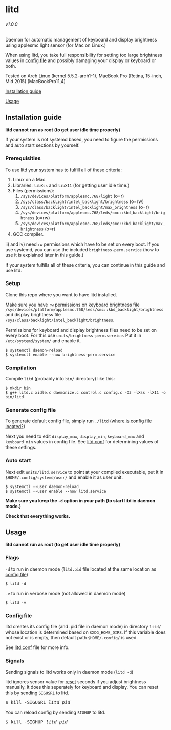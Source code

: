 # litd
###### v1.0.0

Daemon for automatic management of keyboard and display brightness using applesmc light sensor (for Mac on Linux.)

When using litd, you take full responsibility for setting too large brightness values in [config file](https://github.com/Hipuranyhou/litd/blob/master/litd.conf) and possibly damaging your display or keyboard or both.

Tested on Arch Linux (kernel 5.5.2-arch1-1), MacBook Pro (Retina, 15-inch, Mid 2015) (MacBookPro11,4)

[Installation guide](#installation-guide)

[Usage](#usage)

## Installation guide
**litd cannot run as root (to get user idle time properly)**

If your system is not systemd based, you need to figure the permissions and auto start sections by yourself.

### Prerequisities
To use litd your system has to fulfill all of these criteria:
1. Linux on a Mac.
1. Libraries: `libXss` and `libX11` (for getting user idle time.)
1. Files (permissions): 
   1. `/sys/devices/platform/applesmc.768/light` (o=r)
   1. `/sys/class/backlight/intel_backlight/brightness` (o=rw)
   1. `/sys/class/backlight/intel_backlight/max_brightness` (o=r)
   1. `/sys/devices/platform/applesmc.768/leds/smc::kbd_backlight/brightness` (o=rw)
   1. `/sys/devices/platform/applesmc.768/leds/smc::kbd_backlight/max_brightness` (o=r)
1. GCC compiler.

ii) and iv) need `rw` permissions which have to be set on every boot. If you use systemd, you can use the included `brightness-perm.service` (how to use it is explained later in this guide.)

If your system fulfills all of these criteria, you can continue in this guide and use litd.


### Setup
Clone this repo where you want to have litd installed.
 
Make sure you have `rw` permissions on keyboard brightness file `/sys/devices/platform/applesmc.768/leds/smc::kbd_backlight/brightness` and display brightness file `/sys/class/backlight/intel_backlight/brightness`.

Permissions for keyboard and display brightness files need to be set on every boot. For this use `units/brightness-perm.service`. Put it in `/etc/systemd/system/` and enable it.
```Shell
$ systemctl daemon-reload
$ systemctl enable --now brightness-perm.service
```


### Compilation 
Compile `litd` (probably into `bin/` directory) like this:
```Shell
$ mkdir bin
$ g++ litd.c xidle.c daemonize.c control.c config.c -O3 -lXss -lX11 -o bin/litd
```


### Generate config file
To generate default config file, simply run `./litd` ([where is config file located?](#config-file))

Next you need to edit `display_max`, `display_min`, `keyboard_max` and `keyboard_min` values in config file.
See [litd.conf](https://github.com/Hipuranyhou/litd/blob/master/litd.conf) for determining values of these settings.


### Auto start
Next edit `units/litd.service` to point at your compiled executable, put it in `$HOME/.config/systemd/user/` and enable it as user unit.
```Shell
$ systemctl --user daemon-reload
$ systemctl --user enable --now litd.service
```

**Make sure you keep the `-d` option in your path (to start litd in daemon mode.)** 

**Check that everything works.**


## Usage
**litd cannot run as root (to get user idle time properly)**


### Flags

`-d` to run in daemon mode (`litd.pid` file located at the same location as [config file](#config-file))
```Shell
$ litd -d
```

`-v` to run in verbose mode (not allowed in daemon mode)
```Shell
$ litd -v
```


### Config file
litd creates its config file (and .pid file in daemon mode) in directory `litd/` whose location is determined based on `$XDG_HOME_DIRS`. If this variable does not exist or is empty, then default path `$HOME/.config/` is used.

See [litd.conf](https://github.com/Hipuranyhou/litd/blob/master/litd.conf) file for more info.


### Signals
Sending signals to litd works only in daemon mode (`litd -d`)

litd ignores sensor value for [reset](https://github.com/Hipuranyhou/litd/blob/master/litd.conf) seconds if you adjust brightness manually. It does this seperately for keyboard and display. You can reset this by sending `SIGUSR1` to litd.
<pre>
$ kill -SIGUSR1 <i>litd_pid</i>
</pre>

You can reload config by sending `SIGHUP` to litd.
<pre>
$ kill -SIGHUP <i>litd_pid</i>
</pre>
